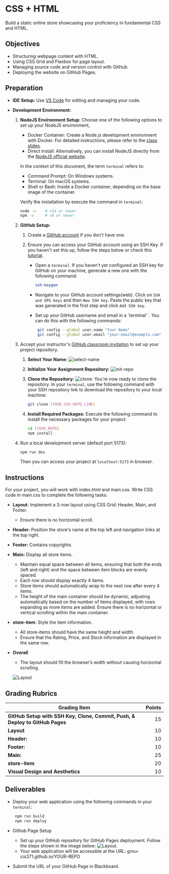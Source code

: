 # CSS + HTML

Build a static online store showcasing your proficiency in fundamental CSS and HTML.

## Objectives

- Structuring webpage content with HTML.
- Using CSS Grid and Flexbox for page layout.
- Managing source code and version control with GitHub.
- Deploying the website on GitHub Pages.

## Preparation

- **IDE Setup:** Use [VS Code](https://code.visualstudio.com/) for editing and managing your code.
- **Development Environment:**

  1. **NodeJS Environment Setup**: Choose one of the following options to set up your NodeJS environment,

     - Docker Container: Create a Node.js development environment with Docker. For detailed instructions, please refer to the [class slides](../assets/pdf/Docker.pdf).
     - Direct Install: Alternatively, you can install NodeJS directly from the [NodeJS official website](https://nodejs.org).

     In the context of this document, the term `terminal` refers to:

     - Command Prompt: On Windows systems.
     - Terminal: On macOS systems.
     - Shell or Bash: Inside a Docker container, depending on the base image of the container.

     Verify the installation by execute the command in `terminal`:

     ```bash
     node -v    # v14 or newer
     npm -v     # v8 or newer
     ```

  2. **GitHub Setup:**

     1. Create a [GitHub account](https://github.com) if you don't have one.
     2. Ensure you can access your GitHub account using an SSH Key. If you haven't set this up, follow the steps below or check this [tutorial](https://youtu.be/a-zX_qc2S-M).

        - Open a `terminal`. If you haven't yet configured an SSH key for GitHub on your machine, generate a new one with the following command:

          ```bash
          ssh-keygen
          ```

        - Navigate to your GitHub account settings(web). Click on `SSH and GPG keys` and then `New SSH key`. Paste the public key that was generated in the first step and click `Add SSH key`.

        - Set up your GitHub username and email in a `terminal``. You can do this with the following commands:

          ```bash
           git config --global user.name "Your Name"
           git config --global user.email "your-email@example.com"

          ```

  3. Accept your instructor's [GitHub classroom invitation](https://classroom.github.com/a/OwHBFWk8) to set up your project repository.

     1. **Select Your Name:** ![select-name](../assets/img/github-classroom-selectname.png)
     2. **Initialize Your Assignment Repository:** ![init-repo](../assets/img/github-classroom-initrepo.png)
     3. **Clone the Repository:** ![clone](../assets/img/github-classroom-sshclone.png): You're now ready to clone the repository. In your `terminal`, use the following command with your SSH repository link to download the repository to your local machine:

        ```bash
        git clone [YOUR_SSH_REPO_LINK]
        ```

     4. **Install Required Packages:** Execute the following command to install the necessary packages for your project:

        ```bash
        cd [YOUR_REPO]
        npm install
        ```

  4. Run a local development server (default port 5173):

     ```bash
     npm run dev
     ```

     Then you can access your project at `localhost:5173` in browser.

## Instructions

For your project, you will work with index.html and main.css. Write CSS code in main.css to complete the following tasks:

- **Layout**: Implement a 3-row layout using CSS Grid: Header, Main, and Footer.

  - Ensure there is no horizontal scroll.

- **Header:** Position the store's name at the top left and navigation links at the top right.
- **Footer:** Contains copyrights.

- **Main:** Display all store items.

  - Maintain equal space between all items, ensuring that both the ends (left and right) and the space between item blocks are evenly spaced.
  - Each row should display exactly 4 items.
  - Store items should automatically wrap to the next row after every 4 items.
  - The height of the main container should be dynamic, adjusting automatically based on the number of items displayed, with rows expanding as more items are added. Ensure there is no horizontal or vertical scrolling within the main container.

- **store-item**: Style the item information.

  - All store-items should have the same height and width.
  - Ensure that the Rating, Price, and Stock information are displayed in the same row.

- **Overall**

  - The layout should fill the browser’s width without causing horizontal scrolling.

  ![Layout](../assets/img/project1.jpg)

## Grading Rubrics

| Grading Item | Points |
| --- | --: |
| **GitHub Setup with SSH Key, Clone, Commit, Push, & Deploy to GitHub Pages** | 15 |
| **Layout** | 10 |
| **Header:** | 10 |
| **Footer:** | 10 |
| **Main:** | 25 |
| **store-item** | 20 |
| **Visual Design and Aesthetics** | 10 |

## Deliverables

- Deploy your web application using the following commands in your `terminal`:

  ```bash
   npm run build
   npm run deploy
  ```

- Github Page Setup

  - Set up your GitHub repository for GitHub Pages deployment. Follow the steps shown in the image below: ![Layout](../assets/img/project1-githubpage.jpg).
  - Your web application will be accessible at the URL: gvsu-cis371.github.io/YOUR-REPO

- Submit the URL of your GitHub Page in Blackboard.